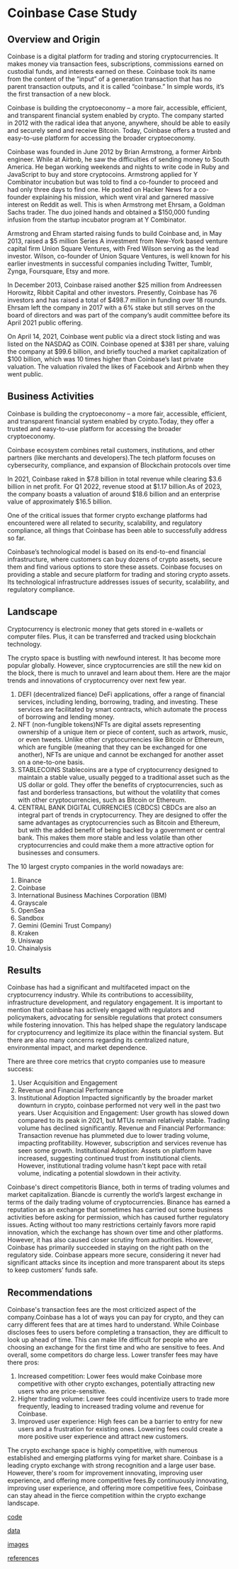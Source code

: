 # Coinbase Case Study
## Overview and Origin

Coinbase is a digital platform for trading and storing cryptocurrencies. It makes money via transaction fees, subscriptions, commissions earned on custodial funds, and interests earned on these. Coinbase took its name from the content of the “input” of a generation transaction that has no parent transaction outputs, and it is called “coinbase.” In simple words, it’s the first transaction of a new block.

Coinbase is building the cryptoeconomy – a more fair, accessible, efficient, and transparent financial system enabled by crypto. The company started in 2012 with the radical idea that anyone, anywhere, should be able to easily and securely send and receive Bitcoin. Today, Coinbase offers a trusted and easy-to-use platform for accessing the broader cryptoeconomy.

Coinbase was founded in June 2012 by Brian Armstrong, a former Airbnb engineer. While at Airbnb, he saw the difficulties of sending money to South America. He began working weekends and nights to write code in Ruby and JavaScript to buy and store cryptocoins. Armstrong applied for Y Combinator incubation but was told to find a co-founder to proceed and had only three days to find one. He posted on Hacker News for a co-founder explaining his mission, which went viral and garnered massive interest on Reddit as well. This is when Armstrong met Ehrsam, a Goldman Sachs trader. The duo joined hands and obtained a $150,000 funding infusion from the startup incubator program at Y Combinator. 

Armstrong and Ehram started raising funds to build Coinbase and, in May 2013, raised a $5 million Series A investment from New-York based venture capital firm Union Square Ventures, with Fred Wilson serving as the lead investor. Wilson, co-founder of Union Square Ventures, is well known for his earlier investments in successful companies including Twitter, Tumblr, Zynga, Foursquare, Etsy and more. 

In December 2013, Coinbase raised another $25 million from Andreessen Horowitz, Ribbit Capital and other investors. Presently, Coinbase has 76 investors and has raised a total of $498.7 million in funding over 18 rounds. Ehrsam left the company in 2017 with a 6% stake but still serves on the board of directors and was part of the company’s audit committee before its April 2021 public offering.

On April 14, 2021, Coinbase went public via a direct stock listing and was listed on the NASDAQ as COIN. Coinbase opened at $381 per share, valuing the company at $99.6 billion, and briefly touched a market capitalization of $100 billion, which was 10 times higher than Coinbase’s last private valuation. The valuation rivaled the likes of Facebook and Airbnb when they went public.

## Business Activities
Coinbase is building the cryptoeconomy – a more fair, accessible, efficient, and transparent financial system enabled by crypto.Today, they offer a trusted and easy-to-use platform for accessing the broader cryptoeconomy.

Coinbase ecosystem combines retail customers, institutions, and other partners (like merchants and developers).The tech platform focuses on cybersecurity, compliance, and expansion of Blockchain protocols over time

In 2021, Coinbase raked in $7.8 billion in total revenue while clearing $3.6 billion in net profit. For Q1 2022, revenue stood at $1.17 billion.As of 2023, the company boasts a valuation of around $18.6 billion and an enterprise value of approximately $16.5 billion. 

One of the critical issues that former crypto exchange platforms had encountered were all related to security, scalability, and regulatory compliance, all things that Coinbase has been able to successfully address so far.

Coinbase’s technological model is based on its end-to-end financial infrastructure, where customers can buy dozens of crypto assets, secure them and find various options to store these assets.
Coinbase focuses on providing a stable and secure platform for trading and storing crypto assets. Its technological infrastructure addresses issues of security, scalability, and regulatory compliance.

  
## Landscape

Cryptocurrency is electronic money that gets stored in e-wallets or computer files. Plus, it can be transferred and tracked using blockchain technology. 

The crypto space is bustling with newfound interest. It has become more popular globally. However, since cryptocurrencies are still the new kid on the block, there is much to unravel and learn about them. Here are the major trends and innovations of cryptocurrency over next few year.
1. DEFI (decentralized fiance)   DeFi applications, offer a range of financial services, including lending, borrowing, trading, and investing. These services are facilitated by smart contracts, which automate the process of borrowing and lending money.
2. NFT (non-fungible tokens)NFTs are digital assets representing ownership of a unique item or piece of content, such as artwork, music, or even tweets. Unlike other cryptocurrencies like Bitcoin or Ethereum, which are fungible (meaning that they can be exchanged for one another), NFTs are unique and cannot be exchanged for another asset on a one-to-one basis.
3. STABLECOINS Stablecoins are a type of cryptocurrency designed to maintain a stable value, usually pegged to a traditional asset such as the US dollar or gold. They offer the benefits of cryptocurrencies, such as fast and borderless transactions, but without the volatility that comes with other cryptocurrencies, such as Bitcoin or Ethereum.
4. CENTRAL BANK DIGITAL CURRENCIES (CBDCS) CBDCs are also an integral part of trends in cryptocurrency. They are designed to offer the same advantages as cryptocurrencies such as Bitcoin and Ethereum, but with the added benefit of being backed by a government or central bank. This makes them more stable and less volatile than other cryptocurrencies and could make them a more attractive option for businesses and consumers.

The 10 largest crypto companies in the world nowadays are:
1. Binance
2. Coinbase
3. International Business Machines Corporation (IBM)
4. Grayscale
5. OpenSea
6. Sandbox
7. Gemini (Gemini Trust Company)
8. Kraken
9. Uniswap
10. Chainalysis



## Results

Coinbase has had a significant and multifaceted impact on the cryptocurrency industry. While its contributions to accessibility, infrastructure development, and regulatory engagement. It is important to mention that coinbase has actively engaged with regulators and policymakers, advocating for sensible regulations that protect consumers while fostering innovation. This has helped shape the regulatory landscape for cryptocurrency and legitimize its place within the financial system.
But there are also many concerns regarding its centralized nature, environmental impact, and market dependence.

There are three core metrics that crypto companies use to measure success:
1. User Acquisition and Engagement
2. Revenue and Financial Performance
3. Institutional Adoption
Impacted significantly by the broader market downturn in crypto, coinbase performed not very well in the past two years.
User Acquisition and Engagement: User growth has slowed down compared to its peak in 2021, but MTUs remain relatively stable. Trading volume has declined significantly.
Revenue and Financial Performance: Transaction revenue has plummeted due to lower trading volume, impacting profitability. However, subscription and services revenue has seen some growth.
Institutional Adoption: Assets on platform have increased, suggesting continued trust from institutional clients. However, institutional trading volume hasn't kept pace with retail volume, indicating a potential slowdown in their activity.

Coinbase's direct competitoris Biance, both in terms of trading volumes and market capitalization. Biancde is currently the world’s largest exchange in terms of the daily trading volume of cryptocurrencies. 
Binance has earned a reputation as an exchange that sometimes has carried out some business activities before asking for permission, which has caused further regulatory issues. Acting without too many restrictions certainly favors more rapid innovation, which the exchange has shown over time and other platforms. However, it has also caused closer scrutiny from authorities. 
However, Coinbase has primarily succeeded in staying on the right path on the regulatory side. Coinbase appears more secure, considering it never had significant attacks since its inception and more transparent about its steps to keep customers’ funds safe.
  
## Recommendations

Coinbase's transaction fees are the most criticized aspect of the company.Coinbase has a lot of ways you can pay for crypto, and they can carry different fees that are at times hard to understand. While Coinbase discloses fees to users before completing a transaction, they are difficult to look up ahead of time. This can make life difficult for people who are choosing an exchange for the first time and who are sensitive to fees. And overall, some competitors do charge less. 
Lower transfer fees may have there pros:
1. Increased competition: Lower fees would make Coinbase more competitive with other crypto exchanges, potentially attracting new users who are price-sensitive.
2. Higher trading volume: Lower fees could incentivize users to trade more frequently, leading to increased trading volume and revenue for Coinbase.
3. Improved user experience: High fees can be a barrier to entry for new users and a frustration for existing ones. Lowering fees could create a more positive user experience and attract new customers.

The crypto exchange space is highly competitive, with numerous established and emerging platforms vying for market share. Coinbase is a leading crypto exchange with strong recognition and a large user base. However, there's room for improvement innovating, improving user experience, and offering more competitive fees.By continuously innovating, improving user experience, and offering more competitive fees, Coinbase can stay ahead in the fierce competition within the crypto exchange landscape.

[code](code)

[data](data)

[images](images)

[references](references)
